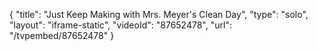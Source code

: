 {
    "title": "Just Keep Making with Mrs. Meyer's Clean Day",
    "type": "solo",
    "layout": "iframe-static",
    "videoId": "87652478",
    "url": "\/tvpembed\/87652478"
}